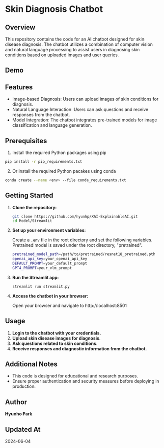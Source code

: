 # Skin Diagnosis Chatbot

## Overview

This repository contains the code for an AI chatbot designed for skin disease diagnosis. The chatbot utilizes a combination of computer vision and natural language processing to assist users in diagnosing skin conditions based on uploaded images and user queries.

## Demo

## Features

- Image-based Diagnosis: Users can upload images of skin conditions for diagnosis.
- Natural Language Interaction: Users can ask questions and receive responses from the chatbot.
- Model Integration: The chatbot integrates pre-trained models for image classification and language generation.

## Prerequisites

1. Install the required Python packages using pip

```bash
pip install -r pip_requirements.txt
```

2. Or install the required Python pacakes using conda

```bash
conda create --name <env> --file conda_requirements.txt
```


## Getting Started

1. **Clone the repository:**

    ```bash
    git clone https://github.com/hyunhp/XAI-ExplainableAI.git
    cd Model/Streamlit
    ```

2. **Set up your environment variables:**

    Create a `.env` file in the root directory and set the following variables.
    Pretrained model is saved under the root directory, "pretrained".

    ```bash
    pretrained_model_path=/path/to/pretrained/resnet18_pretrained.pth
    openai_api_key=your_openai_api_key
    DEFAULT_PROMPT=your_default_prompt
    GPT4_PROMPT=your_vlm_prompt
    ```

3. **Run the Streamlit app:**

    ```bash
    streamlit run streamlit.py
    ```

4. **Access the chatbot in your browser:**

    Open your browser and navigate to http://localhost:8501

## Usage

1. **Login to the chatbot with your credentials.**
2. **Upload skin disease images for diagnosis.**
3. **Ask questions related to skin conditions.**
4. **Receive responses and diagnostic information from the chatbot.**

## Additional Notes

- This code is designed for educational and research purposes.
- Ensure proper authentication and security measures before deploying in production.

## Author

**Hyunho Park**

## Updated At

2024-06-04